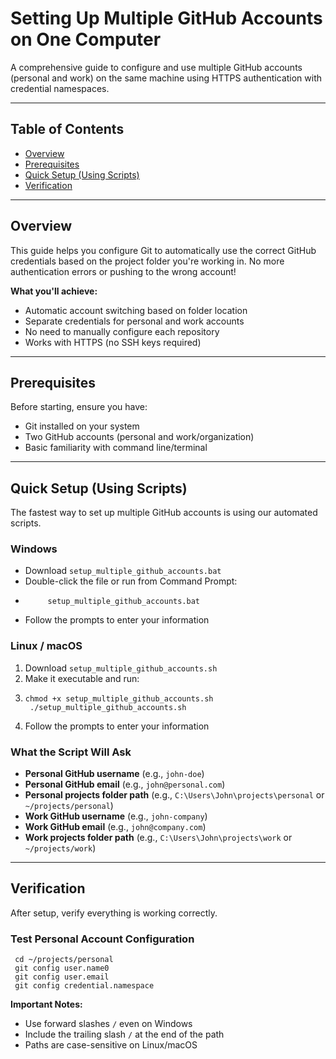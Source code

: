 # Setting Up Multiple GitHub Accounts on One Computer

A comprehensive guide to configure and use multiple GitHub accounts (personal and work) on the same machine using HTTPS authentication with credential namespaces.

---

## Table of Contents
- [Overview](#overview)
- [Prerequisites](#prerequisites)
- [Quick Setup (Using Scripts)](#quick-setup-using-scripts)
- [Verification](#verification)

---

## Overview

This guide helps you configure Git to automatically use the correct GitHub credentials based on the project folder you're working in. No more authentication errors or pushing to the wrong account!

**What you'll achieve:**
- Automatic account switching based on folder location
- Separate credentials for personal and work accounts
- No need to manually configure each repository
- Works with HTTPS (no SSH keys required)

---

## Prerequisites

Before starting, ensure you have:
- Git installed on your system
- Two GitHub accounts (personal and work/organization)
- Basic familiarity with command line/terminal

---

## Quick Setup (Using Scripts)

The fastest way to set up multiple GitHub accounts is using our automated scripts.

### Windows

- Download `setup_multiple_github_accounts.bat`
- Double-click the file or run from Command Prompt:
-          setup_multiple_github_accounts.bat
- Follow the prompts to enter your information

### Linux / macOS

1. Download `setup_multiple_github_accounts.sh`
2. Make it executable and run:
3.     chmod +x setup_multiple_github_accounts.sh
        ./setup_multiple_github_accounts.sh
4. Follow the prompts to enter your information

### What the Script Will Ask

- **Personal GitHub username** (e.g., `john-doe`)
- **Personal GitHub email** (e.g., `john@personal.com`)
- **Personal projects folder path** (e.g., `C:\Users\John\projects\personal` or `~/projects/personal`)
- **Work GitHub username** (e.g., `john-company`)
- **Work GitHub email** (e.g., `john@company.com`)
- **Work projects folder path** (e.g., `C:\Users\John\projects\work` or `~/projects/work`)

---

## Verification

After setup, verify everything is working correctly.

### Test Personal Account Configuration
     cd ~/projects/personal
     git config user.name0
     git config user.email
     git config credential.namespace

**Important Notes:**
- Use forward slashes `/` even on Windows
- Include the trailing slash `/` at the end of the path
- Paths are case-sensitive on Linux/macOS
